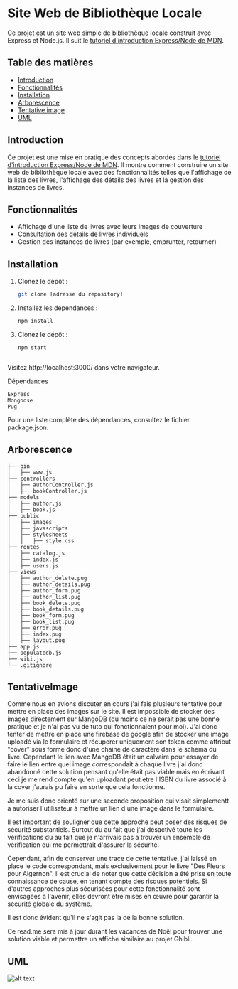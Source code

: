 # Site Web de Bibliothèque Locale

Ce projet est un site web simple de bibliothèque locale construit avec Express et Node.js. Il suit le [tutoriel d'introduction Express/Node de MDN](https://developer.mozilla.org/fr/docs/Learn/Server-side/Express_Nodejs/Tutorial_local_library_website).

## Table des matières

- [Introduction](#introduction)
- [Fonctionnalités](#fonctionnalités)
- [Installation](#installation)
- [Arborescence](#arborescence)
- [Tentative image](#TentativeImage)
- [UML](#UML)

## Introduction

Ce projet est une mise en pratique des concepts abordés dans le [tutoriel d'introduction Express/Node de MDN](https://developer.mozilla.org/fr/docs/Learn/Server-side/Express_Nodejs/Tutorial_local_library_website). Il montre comment construire un site web de bibliothèque locale avec des fonctionnalités telles que l'affichage de la liste des livres, l'affichage des détails des livres et la gestion des instances de livres.

## Fonctionnalités

- Affichage d'une liste de livres avec leurs images de couverture
- Consultation des détails de livres individuels
- Gestion des instances de livres (par exemple, emprunter, retourner)

## Installation

1. Clonez le dépôt :

   ```bash
   git clone [adresse du repository]


2. Installez les dépendances : 

   ```bash
   npm install

3. Clonez le dépôt :

   ```bash
   npm start



Visitez http://localhost:3000/ dans votre navigateur.

Dépendances

    Express
    Mongoose
    Pug

Pour une liste complète des dépendances, consultez le fichier package.json.

## Arborescence

```vbnet
├── bin
│   ├── www.js
├── controllers
│   ├── authorController.js
│   ├── bookController.js
├── models
│   ├── author.js
│   ├── book.js
├── public
│   ├── images
│   ├── javascripts
│   ├── stylesheets
│   │   ├── style.css
├── routes
│   ├── catalog.js
│   ├── index.js
│   ├── users.js
├── views
│   ├── author_delete.pug
│   ├── author_details.pug
│   ├── author_form.pug
│   ├── author_list.pug
│   ├── book_delete.pug
│   ├── book_details.pug
│   ├── book_form.pug
│   ├── book_list.pug
│   ├── error.pug
│   ├── index.pug
│   ├── layout.pug
├── app.js
├── populatedb.js
├── wiki.js
└── .gitignore
```

## TentativeImage

Comme nous en avions discuter en cours j'ai fais plusieurs tentative pour mettre en place des images sur le site. Il est impossible de stocker des images directement sur MangoDB (du moins ce ne serait pas une bonne pratique et je n'ai pas vu de tuto qui fonctionnaient pour moi). J'ai donc tenter de mettre en place une firebase de google afin de stocker une image uploadé via le formulaire et récuperer uniquement son token comme attribut "cover" sous forme donc d'une chaine de caractère dans le schema du livre. Cependant le lien avec MangoDB était un calvaire pour essayer de faire le lien entre quel image correspondait à chaque livre j'ai donc abandonné cette solution pensant qu'elle était pas viable mais en écrivant ceci je me rend compte qu'en uploadant peut etre l'ISBN du livre associé à la cover j'aurais pu faire en sorte que cela fonctionne. 

Je me suis donc orienté sur une seconde proposition qui visait simplementt à autoriser l'utilisateur à mettre un lien d'une image dans le formulaire.

Il est important de souligner que cette approche peut poser des risques de sécurité substantiels.
Surtout du au fait que j'ai désactivé toute les vérifications du au fait que je n'arrivais pas a trouver un ensemble de vérification qui me permettrait d'assurer la sécurité.

Cependant, afin de conserver une trace de cette tentative, j'ai laissé en place le code correspondant, mais exclusivement pour le livre "Des Fleurs pour Algernon".
Il est crucial de noter que cette décision a été prise en toute connaissance de cause, en tenant compte des risques potentiels. Si d'autres approches plus sécurisées pour cette fonctionnalité sont envisagées à l'avenir, elles devront être mises en œuvre pour garantir la sécurité globale du système.

Il est donc évident qu'il ne s'agit pas la de la bonne solution.

Ce read.me sera mis à jour durant les vacances de Noël pour trouver une solution viable et permettre un affiche similaire au projet Ghibli.

## UML


![alt text](https://github.com/[username]/[reponame]/blob/[branch]/image.jpg?raw=true)

